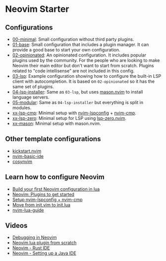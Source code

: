 # Neovim Starter

## Configurations

* [00-minimal](https://github.com/VonHeikemen/nvim-starter/tree/00-minimal): Small configuration without third party plugins.
* [01-base](https://github.com/VonHeikemen/nvim-starter/tree/01-base): Small configuration that includes a plugin manager. It can provide a good base to start your own configuration.
* [02-opinionated](https://github.com/VonHeikemen/nvim-starter/tree/02-opinionated): An opinionated configuration. It includes popular plugins used by the community. For the people who are looking to make Neovim their main editor but don't want to start from scratch. Plugins related to "code intellisense" are not included in this config.
* [03-lsp](https://github.com/VonHeikemen/nvim-starter/tree/03-lsp): Example configuration showing how to configure the built-in LSP client with autocompletion. It is based on `02-opinionated` so it has the same set of plugins.
* [04-lsp-installer](https://github.com/VonHeikemen/nvim-starter/tree/04-lsp-installer): Same as `03-lsp`, but uses [mason.nvim](https://github.com/williamboman/mason.nvim) to install language servers.
* [05-modular](https://github.com/VonHeikemen/nvim-starter/tree/05-modular): Same as `04-lsp-installer` but everything is split in modules.
* [xx-lsp-cmp](https://github.com/VonHeikemen/nvim-starter/tree/xx-lsp-cmp): Minimal setup with [nvim-lspconfig](https://github.com/neovim/nvim-lspconfig) + [nvim-cmp](https://github.com/hrsh7th/nvim-cmp).
* [xx-lsp-zero](https://github.com/VonHeikemen/nvim-starter/tree/xx-lsp-zero): Minimal setup for LSP using [lsp-zero.nvim](https://github.com/VonHeikemen/lsp-zero.nvim).
* [xx-mason](https://github.com/VonHeikemen/nvim-starter/tree/xx-mason): Minimal setup with mason.nvim.

## Other template configurations

* [kickstart.nvim](https://github.com/nvim-lua/kickstart.nvim)
* [nvim-basic-ide](https://github.com/LunarVim/nvim-basic-ide)
* [cosynvim](https://github.com/glepnir/cosynvim)

## Learn how to configure Neovim

* [Build your first Neovim configuration in lua](https://vonheikemen.github.io/devlog/tools/build-your-first-lua-config-for-neovim/)
* [Neovim: Plugins to get started](https://vonheikemen.github.io/devlog/tools/neovim-plugins-to-get-started/)
* [Setup nvim-lspconfig + nvim-cmp](https://vonheikemen.github.io/devlog/tools/setup-nvim-lspconfig-plus-nvim-cmp/)
* [Move from init.vim to init.lua](https://vonheikemen.github.io/devlog/tools/configuring-neovim-using-lua/)
* [nvim-lua-guide](https://github.com/nanotee/nvim-lua-guide)

## Videos

* [Debugging in Neovim](https://www.youtube.com/watch?v=0moS8UHupGc)
* [Neovim lua plugin from scratch](https://www.youtube.com/watch?v=n4Lp4cV8YR0)
* [Neovim - Rust IDE](https://www.youtube.com/watch?v=gfQ6Ae4lvL0)
* [Neovim - Setting up a Java IDE](https://www.youtube.com/watch?v=0q_MKUynUck)


